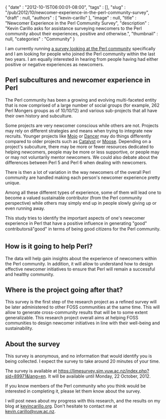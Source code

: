 {
   "date" : "2012-10-15T06:00:01-08:00",
   "tags" : [],
   "slug" : "/pub/2012/10/newcomer-experience-in-the-perl-community-survey",
   "draft" : null,
   "authors" : [
      "kevin-carillo"
   ],
   "image" : null,
   "title" : "Newcomer Experience in the Perl Community Survey",
   "description" : "Kevin Carillo asks for assistance surveying newcomers to the Perl community about their experiences, positive and otherwise.",
   "thumbnail" : null,
   "categories" : "Community"
}





I am currently running [a survey looking at the Perl
community](https://limesurvey.sim.vuw.ac.nz/index.php?sid=89971&lang=en)
specifically and I am looking for people who joined the Perl community
within the last two years. I am equally interested in hearing from
people having had either positive or negative experiences as newcomers.

Perl subcultures and newcomer experience in Perl
------------------------------------------------

The Perl community has been a growing and evolving multi-faceted entity
that is now comprised of a large number of social groups (for example,
262 Perl Mongers groups as of 10/10/12) and various sub-projects that
all have their own history and subculture.

Some projects are very newcomer conscious while others are not. Projects
may rely on different strategies and means when trying to integrate new
recruits. Younger projects like [Mojo](http://mojolicio.us/) or
[Dancer](http://perldancer.org/) may do things differently compared to
older projects such as [Catalyst](http://catalystframework.org/) or
[Moose](http://moose.perl.org/). Depending on a project's subculture,
there may be more or fewer resources dedicated to helping newcomers,
people may be more or less supportive, or people may or may not
voluntarily mentor newcomers. We could also debate about the differences
between Perl 5 and Perl 6 when dealing with newcomers.

There is then a lot of variation in the way newcomers of the overall
Perl community are handled making each person's newcomer experience
pretty unique.

Among all these different types of experience, some of them will lead
one to become a valued sustainable contributor (from the Perl community
perspective) while others may simply end up in people slowly giving up
or even running away.

This study tries to identify the important aspects of one's newcomer
experience in Perl that have a positive influence in generating "good"
contributorsâ"good" in terms of being good citizens for the Perl
community.

How is it going to help Perl?
-----------------------------

The data will help gain insights about the experience of newcomers
within the Perl community. In addition, it will allow to understand how
to design effective newcomer initiatives to ensure that Perl will remain
a successful and healthy community.

Where is the project going after that?
--------------------------------------

This survey is the first step of the research project as a refined
survey will be later administered to other FOSS communities at the same
time. This will allow to generate cross-community results that will be
to some extent generalizable. This research project overall aims at
helping FOSS communities to design newcomer initiatives in line with
their well-being and sustainability.

About the survey
----------------

This survey is anonymous, and no information that would identify you is
being collected. I expect the survey to take around 20 minutes of your
time.

The survey is available at
<https://limesurvey.sim.vuw.ac.nz/index.php?sid=89971&lang=en>. It will
be available until Monday, 22 October, 2012.

If you know members of the Perl community who you think would be
interested in completing it, please let them know about the survey.

I will post news about my progress with this research, and the results
on my blog at [kevincarillo.org](http://kevincarillo.org/). Don't
hesitate to contact me at <kevin.carillo@vuw.ac.nz>.


